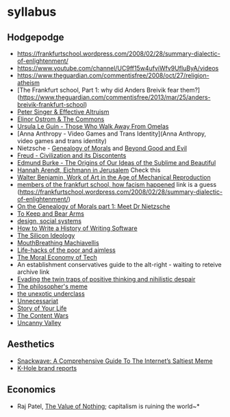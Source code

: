 # syllabus

## Hodgepodge

- https://frankfurtschool.wordpress.com/2008/02/28/summary-dialectic-of-enlightenment/
- https://www.youtube.com/channel/UC9ff15w4ufviWfv9UfIuByA/videos
- https://www.theguardian.com/commentisfree/2008/oct/27/religion-atheism
- [The Frankfurt school, Part 1: why did Anders Breivik fear them?] (https://www.theguardian.com/commentisfree/2013/mar/25/anders-breivik-frankfurt-school)
- [Peter Singer & Effective Altruism](https://en.wikipedia.org/wiki/Effective_altruism)
- [Elinor Ostrom & The Commons](https://en.wikipedia.org/wiki/Elinor_Ostrom)
- [Ursula Le Guin - Those Who Walk Away From Omelas](http://engl210-deykute.wikispaces.umb.edu/file/view/omelas.pdf)
- [Anna Anthropy - Video Games and Trans Identity](Anna Anthropy, video games and trans identity)
- Nietzsche - [Genealogy of Morals](http://www.google.com/url?sa=t&rct=j&q=&esrc=s&source=web&cd=1&ved=0ahUKEwjGvbLMnPPNAhVIeCYKHRpeCqgQFggeMAA&url=http%3A%2F%2Fwww.inp.uw.edu.pl%2Fmdsie%2FPolitical_Thought%2FGeneologyofMorals.pdf&usg=AFQjCNGPPnJ_dx1lb6VHcQiEuIys9GFepQ) and [Beyond Good and Evil](http://catdir.loc.gov/catdir/samples/cam031/2001035672.pdf)
- [Freud - Civilization and its Discontents](http://72.52.202.216/~fenderse/freud_civilization_and_its_discontents.pdf)
- [Edmund Burke - The Origins of Our Ideas of the Sublime and Beautiful](https://blogs.warwick.ac.uk/files/rvpsupperclub/burke_sublime_and_the_beautiful.pdf)
- [Hannah Arendt, Eichmann in Jerusalem](http://www.newyorker.com/magazine/1963/02/16/eichmann-in-jerusalem-i) Check this
- [Walter Benjamin, Work of Art in the Age of Mechanical Reproduction](https://phiffer.org/wp-content/media/2015/11/Benjamin-Walter-The-Work-of-Art-in-the-Age-of-Its-Mechanical-Reproducability.pdf)
- [members of the frankfurt school, how facism happened](http://www.iep.utm.edu/frankfur/) link is a guess   (https://frankfurtschool.wordpress.com/2008/02/28/summary-dialectic-of-enlightenment/)
- [On the Genealogy of Morals part 1: Meet Dr Nietzsche](https://www.theguardian.com/commentisfree/2008/oct/27/religion-atheism)
- [To Keep and Bear Arms](http://www.nybooks.com/articles/1995/09/21/to-keep-and-bear-arms/)
- [design, social systems](https://s3.amazonaws.com/arena-attachments/644316/6239b04c39351f8c713d4b168762f7aa.pdf)
- [How to Write a History of Writing Software](http://www.theatlantic.com/technology/archive/2016/06/how-to-write-a-history-of-writing-software/489173/)
- [The Silicon Ideology](https://ia801507.us.archive.org/32/items/the-silicon-ideology/the-silicon-ideology.pdf)
- [MouthBreathing Machiavellis](http://thebaffler.com/blog/mouthbreathing-machiavellis)
- [Life-hacks of the poor and aimless](http://thebaffler.com/blog/laurie-penny-self-care#)
- [The Moral Economy of Tech ](http://idlewords.com/talks/sase_panel.htm)
- An establishment conservatives guide to the alt-right - waiting to reteive archive link
- [Evading the twin traps of positive thinking and nihilistic despair](http://conversations.e-flux.com/t/evading-the-twins-traps-of-positive-thinking-and-nihilistic-despair/4015)
- [The philosopher's meme](https://thephilosophersmeme.com/)
- [the unexotic underclass](http://miter.mit.edu/the-unexotic-underclass/)
- [Unnecessariat](https://morecrows.wordpress.com/2016/05/10/unnecessariat/)
- [Story of Your Life](https://mathisgasser.files.wordpress.com/2014/12/ted-chiang_story-of-your-life_2000.pdf)
- [The Content Wars](https://medium.com/tag/the-content-wars)
- [Uncanny Valley](https://nplusonemag.com/issue-25/on-the-fringe/uncanny-valley/)

## Aesthetics

- [Snackwave: A Comprehensive Guide To The Internet’s Saltiest Meme](https://thehairpin.com/snackwave-a-comprehensive-guide-to-the-internets-saltiest-meme-fa9db7dffb6e#.659v2kc8u)
- [K-Hole brand reports](http://khole.net/)

## Economics
- Raj Patel, [The Value of Nothing](https://www.amazon.com/dp/B0032BW5D4/ref=dp-kindle-redirect?_encoding=UTF8&btkr=1); capitalism is ruining the world~*
